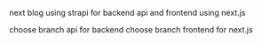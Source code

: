 next blog using strapi for backend api and frontend using next.js 

choose branch api for backend
choose branch frontend for next.js
